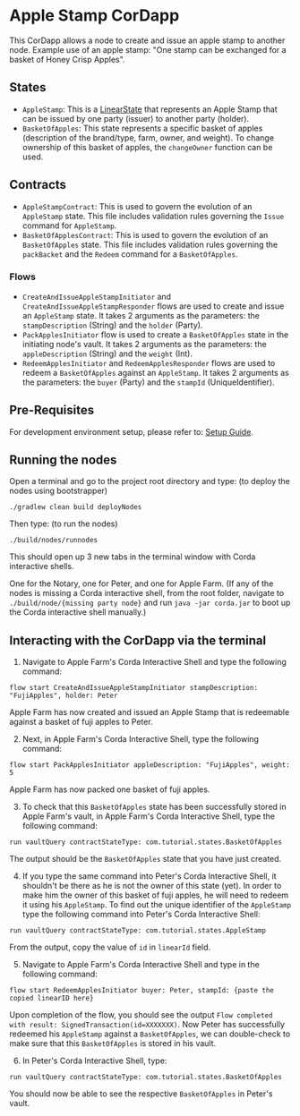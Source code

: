 # Apple Stamp CorDapp

This CorDapp allows a node to create and issue an apple stamp to another node.
Example use of an apple stamp: "One stamp can be exchanged for a basket of Honey Crisp Apples".


## States
* `AppleStamp`: This is a [LinearState](https://docs.r3.com/en/platform/corda/4.9/community/api-states.html#linearstate) that represents an Apple Stamp that can be issued by one party (issuer) to another party (holder).
* `BasketOfApples`: This state represents a specific basket of apples (description of the brand/type, farm, owner, and weight). To change ownership of this basket of apples, the `changeOwner` function can be used.

## Contracts
* `AppleStampContract`: This is used to govern the evolution of an `AppleStamp` state. This file includes validation rules governing the `Issue` command for `AppleStamp`.
* `BasketOfApplesContract`: This is used to govern the evolution of an `BasketOfApples` state. This file includes validation rules governing the `packBacket` and the `Redeem` command for a `BasketOfApples`.

### Flows

* `CreateAndIssueAppleStampInitiator` and `CreateAndIssueAppleStampResponder` flows are used to create and issue an `AppleStamp` state. It takes 2 arguments as the parameters: the `stampDescription` (String) and the `holder` (Party).
* `PackApplesInitiator` flow is used to create a `BasketOfApples` state in the initiating node's vault. It takes 2 arguments as the parameters: the `appleDescription` (String) and the `weight` (Int).
* `RedeemApplesInitiator` and `RedeemApplesResponder` flows are used to redeem a `BasketOfApples` against an `AppleStamp`. It takes 2 arguments as the parameters: the `buyer` (Party) and the `stampId` (UniqueIdentifier).

## Pre-Requisites

For development environment setup, please refer to: [Setup Guide](https://docs.r3.com/en/platform/corda/4.9/community/getting-set-up.html).


## Running the nodes

Open a terminal and go to the project root directory and type: (to deploy the nodes using bootstrapper)
```
./gradlew clean build deployNodes
```
Then type: (to run the nodes)
```
./build/nodes/runnodes
```
This should open up 3 new tabs in the terminal window with Corda interactive shells.

One for the Notary, one for Peter, and one for Apple Farm.
(If any of the nodes is missing a Corda interactive shell, from the root folder, navigate to ```./build/node/{missing party node}``` and run ```java -jar corda.jar``` to boot up the Corda interactive shell manually.)

## Interacting with the CorDapp via the terminal

1. Navigate to Apple Farm's Corda Interactive Shell and type the following command:
```
flow start CreateAndIssueAppleStampInitiator stampDescription: "FujiApples", holder: Peter
```
Apple Farm has now created and issued an Apple Stamp that is redeemable against a basket of fuji apples to Peter.

2. Next, in Apple Farm's Corda Interactive Shell, type the following command:
```
flow start PackApplesInitiator appleDescription: "FujiApples", weight: 5
```
Apple Farm has now packed one basket of fuji apples.

3. To check that this `BasketOfApples` state has been successfully stored in Apple Farm's vault, in Apple Farm's Corda Interactive Shell, type the following command:
```
run vaultQuery contractStateType: com.tutorial.states.BasketOfApples
```
The output should be the `BasketOfApples` state that you have just created.

4. If you type the same command into Peter's Corda Interactive Shell, it shouldn't be there as he is not the owner of this state (yet). In order to make him the owner of this basket of fuji apples, he will need to redeem it using his `AppleStamp`. To find out the unique identifier of the `AppleStamp` type the following command into Peter's Corda Interactive Shell:
```
run vaultQuery contractStateType: com.tutorial.states.AppleStamp
```
From the output, copy the value of `id` in `linearId` field.

5. Navigate to Apple Farm's Corda Interactive Shell and type in the following command:
```
flow start RedeemApplesInitiator buyer: Peter, stampId: {paste the copied linearID here}
```
Upon completion of the flow, you should see the output `Flow completed with result: SignedTransaction(id=XXXXXXX)`.
Now Peter has successfully redeemed his `AppleStamp` against a `BasketOfApples`, we can double-check to make sure that this `BasketOfApples` is stored in his vault.

6. In Peter's Corda Interactive Shell, type:
```
run vaultQuery contractStateType: com.tutorial.states.BasketOfApples
```
You should now be able to see the respective `BasketOfApples` in Peter's vault.


